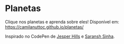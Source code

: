 # Planetas
Clique nos planetas e aprenda sobre eles!
Disponível em: https://camilanuttoc.github.io/planetas/

Inspirado no CodePen de [Jesper Hills](https://codepen.io/nopr/) e [Saransh Sinha](https://codepen.io/saransh/).
